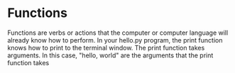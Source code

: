 # Functions
Functions are verbs or actions that the computer or computer language will already know how to perform.
In your hello.py program, the print function knows how to print to the terminal window.
The print function takes arguments. In this case, "hello, world" are the arguments that the print function takes
